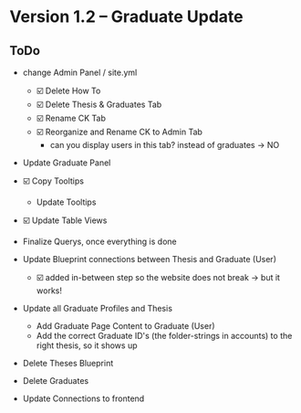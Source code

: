 # Version 1.2 – Graduate Update

## ToDo
- change Admin Panel / site.yml
    - ☑️ Delete How To
    - ☑️ Delete Thesis & Graduates Tab
    - ☑️ Rename CK Tab
    - ☑️ Reorganize and Rename CK to Admin Tab
        - can you display users in this tab? instead of graduates -> NO

- Update Graduate Panel
- ☑️ Copy Tooltips
    - Update Tooltips
- ☑️ Update Table Views
- Finalize Querys, once everything is done

- Update Blueprint connections between Thesis and Graduate (User)
    - ☑️ added in-between step so the website does not break -> but it works!

- Update all Graduate Profiles and Thesis
    - Add Graduate Page Content to Graduate (User)
    - Add the correct Graduate ID's (the folder-strings in accounts) to the right thesis, so it shows up

- Delete Theses Blueprint
- Delete Graduates

- Update Connections to frontend